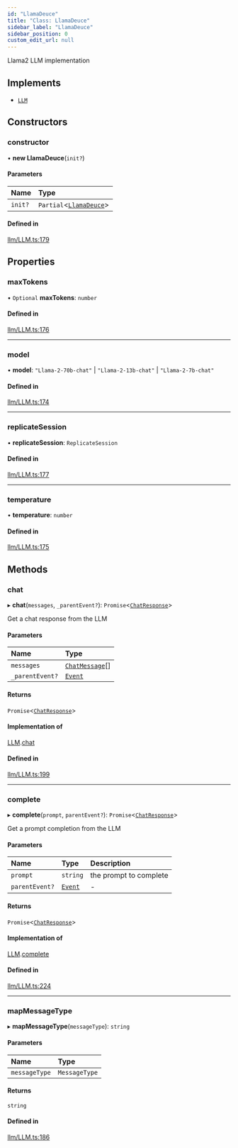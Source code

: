 ```yaml
---
id: "LlamaDeuce"
title: "Class: LlamaDeuce"
sidebar_label: "LlamaDeuce"
sidebar_position: 0
custom_edit_url: null
---
```


Llama2 LLM implementation

## Implements

- [`LLM`](../interfaces/LLM.md)

## Constructors

### constructor

• **new LlamaDeuce**(`init?`)

#### Parameters

| Name | Type |
| :------ | :------ |
| `init?` | `Partial`<[`LlamaDeuce`](LlamaDeuce.md)\> |

#### Defined in

[llm/LLM.ts:179](https://github.com/run-llama/LlamaIndexTS/blob/f264211/packages/core/src/llm/LLM.ts#L179)

## Properties

### maxTokens

• `Optional` **maxTokens**: `number`

#### Defined in

[llm/LLM.ts:176](https://github.com/run-llama/LlamaIndexTS/blob/f264211/packages/core/src/llm/LLM.ts#L176)

___

### model

• **model**: ``"Llama-2-70b-chat"`` \| ``"Llama-2-13b-chat"`` \| ``"Llama-2-7b-chat"``

#### Defined in

[llm/LLM.ts:174](https://github.com/run-llama/LlamaIndexTS/blob/f264211/packages/core/src/llm/LLM.ts#L174)

___

### replicateSession

• **replicateSession**: `ReplicateSession`

#### Defined in

[llm/LLM.ts:177](https://github.com/run-llama/LlamaIndexTS/blob/f264211/packages/core/src/llm/LLM.ts#L177)

___

### temperature

• **temperature**: `number`

#### Defined in

[llm/LLM.ts:175](https://github.com/run-llama/LlamaIndexTS/blob/f264211/packages/core/src/llm/LLM.ts#L175)

## Methods

### chat

▸ **chat**(`messages`, `_parentEvent?`): `Promise`<[`ChatResponse`](../interfaces/ChatResponse.md)\>

Get a chat response from the LLM

#### Parameters

| Name | Type |
| :------ | :------ |
| `messages` | [`ChatMessage`](../interfaces/ChatMessage.md)[] |
| `_parentEvent?` | [`Event`](../interfaces/Event.md) |

#### Returns

`Promise`<[`ChatResponse`](../interfaces/ChatResponse.md)\>

#### Implementation of

[LLM](../interfaces/LLM.md).[chat](../interfaces/LLM.md#chat)

#### Defined in

[llm/LLM.ts:199](https://github.com/run-llama/LlamaIndexTS/blob/f264211/packages/core/src/llm/LLM.ts#L199)

___

### complete

▸ **complete**(`prompt`, `parentEvent?`): `Promise`<[`ChatResponse`](../interfaces/ChatResponse.md)\>

Get a prompt completion from the LLM

#### Parameters

| Name | Type | Description |
| :------ | :------ | :------ |
| `prompt` | `string` | the prompt to complete |
| `parentEvent?` | [`Event`](../interfaces/Event.md) | - |

#### Returns

`Promise`<[`ChatResponse`](../interfaces/ChatResponse.md)\>

#### Implementation of

[LLM](../interfaces/LLM.md).[complete](../interfaces/LLM.md#complete)

#### Defined in

[llm/LLM.ts:224](https://github.com/run-llama/LlamaIndexTS/blob/f264211/packages/core/src/llm/LLM.ts#L224)

___

### mapMessageType

▸ **mapMessageType**(`messageType`): `string`

#### Parameters

| Name | Type |
| :------ | :------ |
| `messageType` | `MessageType` |

#### Returns

`string`

#### Defined in

[llm/LLM.ts:186](https://github.com/run-llama/LlamaIndexTS/blob/f264211/packages/core/src/llm/LLM.ts#L186)
